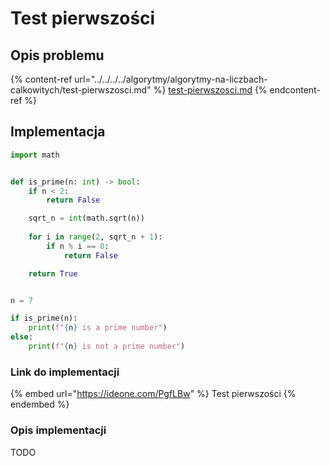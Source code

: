 # Test pierwszości

## Opis problemu

{% content-ref url="../../../../algorytmy/algorytmy-na-liczbach-calkowitych/test-pierwszosci.md" %}
[test-pierwszosci.md](../../../../algorytmy/algorytmy-na-liczbach-calkowitych/test-pierwszosci.md)
{% endcontent-ref %}

## Implementacja

```python
import math


def is_prime(n: int) -> bool:
    if n < 2:
        return False

    sqrt_n = int(math.sqrt(n))
    
    for i in range(2, sqrt_n + 1):
        if n % i == 0:
            return False

    return True


n = 7

if is_prime(n):
    print(f"{n} is a prime number")
else:
    print(f"{n} is not a prime number")
```

### Link do implementacji

{% embed url="https://ideone.com/PgfLBw" %}
Test pierwszości
{% endembed %}

### Opis implementacji

TODO
